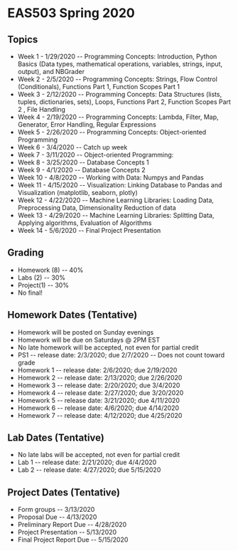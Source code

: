 # EAS503 Spring 2020

## Topics
- Week 1 - 1/29/2020 -- Programming Concepts: Introduction, Python Basics (Data types, mathematical operations, variables, strings, input, output), and NBGrader 
- Week 2 - 2/5/2020 -- Programming Concepts: Strings, Flow Control (Conditionals), Functions Part 1, Function Scopes Part 1 
- Week 3 - 2/12/2020 -- Programming Concepts: Data Structures (lists, tuples, dictionaries, sets), Loops, Functions Part 2, Function Scopes Part 2 , File Handling
- Week 4 - 2/19/2020 -- Programming Concepts: Lambda, Filter, Map, Generator, Error Handling, Regular Expressions
- Week 5 - 2/26/2020 -- Programming Concepts: Object-oriented Programming
- Week 6 - 3/4/2020 -- Catch up week
- Week 7 - 3/11/2020 -- Object-oriented Programming:
- Week 8 - 3/25/2020 --  Database Concepts 1
- Week 9 - 4/1/2020 -- Database Concepts 2
- Week 10 - 4/8/2020 -- Working with Data: Numpys and Pandas
- Week 11 - 4/15/2020 -- Visualization: Linking Database to Pandas and Visualization (matplotlib, seaborn, plotly)
- Week 12 - 4/22/2020 -- Machine Learning Libraries: Loading Data, Preprocessing Data, Dimensionality Reduction of data
- Week 13 - 4/29/2020 -- Machine Learning Libraries: Splitting Data, Applying algorithms, Evaluation of Algorithms
- Week 14 - 5/6/2020 -- Final Project Presentation


## Grading
- Homework (8) -- 40%
- Labs (2) -- 30%
- Project(1) -- 30%
- No final!

## Homework Dates (Tentative)
- Homework will be posted on Sunday evenings 
- Homework will be due on Saturdays @ 2PM EST
- No late homework will be accepted, not even for partial credit
- PS1 -- release date: 2/3/2020; due 2/7/2020 -- Does not count toward grade
- Homework 1 -- release date: 2/6/2020; due 2/19/2020
- Homework 2 -- release date: 2/13/2020; due 2/26/2020
- Homework 3 -- release date: 2/20/2020; due 3/4/2020
- Homework 4 -- release date: 2/27/2020; due 3/20/2020
- Homework 5 -- release date: 3/21/2020; due 4/11/2020
- Homework 6 -- release date: 4/6/2020; due 4/14/2020
- Homework 7 -- release date: 4/12/2020; due 4/25/2020
<!-- - Homework 8 -- release date: 5/3/2020; due 5/14/2020 -->
<!---- - Homework 9 -- release date: 5/3/2020; due 5/15/2020 -->
<!---- Homework 10 -- release date: 3/14/2020; due 4/3/2020 -->

## Lab Dates (Tentative)
- No late labs will be accepted, not even for partial credit
- Lab 1 -- release date: 2/21/2020; due 4/4/2020
- Lab 2 -- release date: 4/27/2020; due 5/15/2020
<!---- Lab 3 -- release date: 5/3/2020; due 5/15/2020 -->

## Project Dates (Tentative)
- Form groups -- 3/13/2020
- Proposal Due -- 4/13/2020
- Preliminary Report Due -- 4/28/2020
- Project Presentation -- 5/13/2020
- Final Project Report Due -- 5/15/2020
